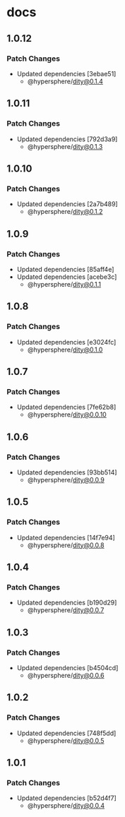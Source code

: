 # docs

## 1.0.12

### Patch Changes

- Updated dependencies [3ebae51]
  - @hypersphere/dity@0.1.4

## 1.0.11

### Patch Changes

- Updated dependencies [792d3a9]
  - @hypersphere/dity@0.1.3

## 1.0.10

### Patch Changes

- Updated dependencies [2a7b489]
  - @hypersphere/dity@0.1.2

## 1.0.9

### Patch Changes

- Updated dependencies [85aff4e]
- Updated dependencies [acebe3c]
  - @hypersphere/dity@0.1.1

## 1.0.8

### Patch Changes

- Updated dependencies [e3024fc]
  - @hypersphere/dity@0.1.0

## 1.0.7

### Patch Changes

- Updated dependencies [7fe62b8]
  - @hypersphere/dity@0.0.10

## 1.0.6

### Patch Changes

- Updated dependencies [93bb514]
  - @hypersphere/dity@0.0.9

## 1.0.5

### Patch Changes

- Updated dependencies [14f7e94]
  - @hypersphere/dity@0.0.8

## 1.0.4

### Patch Changes

- Updated dependencies [b190d29]
  - @hypersphere/dity@0.0.7

## 1.0.3

### Patch Changes

- Updated dependencies [b4504cd]
  - @hypersphere/dity@0.0.6

## 1.0.2

### Patch Changes

- Updated dependencies [748f5dd]
  - @hypersphere/dity@0.0.5

## 1.0.1

### Patch Changes

- Updated dependencies [b52d4f7]
  - @hypersphere/dity@0.0.4
